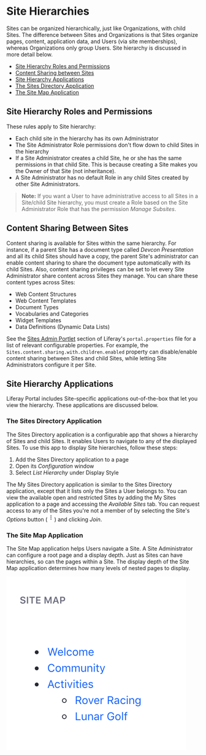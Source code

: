 # Site Hierarchies

Sites can be organized hierarchically, just like Organizations, with child Sites. The difference between Sites and Organizations is that Sites organize pages, content, application data, and Users (via site memberships), whereas Organizations only group Users. Site hierarchy is discussed in more detail below.

<!-- This answers the "What" about Site Hierarchies, but it doesn't answer "Why". Why would someone setup sites in a hierarchy? What benefits would that confer? We should mention that in brief at the top otherwise, I have very little motivation to continue reading and understanding the feature. -->

-   [Site Hierarchy Roles and Permissions](#site-hierarchy-roles-and-permissions)
-   [Content Sharing between Sites](#content-sharing-between-sites)
-   [Site Hierarchy Applications](#site-hierarchy-applications)
-   [The Sites Directory Application](#the-sites-directory-application)
-   [The Site Map Application](#the-site-map-application)

## Site Hierarchy Roles and Permissions

These rules apply to Site hierarchy:

-   Each child site in the hierarchy has its own Administrator
-   The Site Administrator Role permissions don't flow down to child Sites in the hierarchy
-   If a Site Administrator creates a child Site, he or she has the same permissions in that child Site. This is because creating a Site makes you the Owner of that Site (not inheritance).
-   A Site Administrator has no default Role in any child Sites created by other Site Administrators.

> **Note:** If you want a User to have administrative access to all Sites in a Site/child Site hierarchy, you must create a Role based on the Site Administrator Role that has the permission _Manage Subsites_.

## Content Sharing Between Sites

Content sharing is available for Sites within the same hierarchy. For instance, if a parent Site has a document type called _Devcon Presentation_ and all its child Sites should have a copy, the parent Site's administrator can enable content sharing to share the document type automatically with its child Sites. Also, content sharing privileges can be set to let every Site Administrator share content across Sites they manage. You can share these content types across Sites:

-   Web Content Structures
-   Web Content Templates
-   Document Types
-   Vocabularies and Categories
-   Widget Templates
-   Data Definitions (Dynamic Data Lists)

See the [Sites Admin Portlet](https://docs.liferay.com/portal/7.2-latest/propertiesdoc/portal.properties.html#Sites%20Admin%20Portlet) section of Liferay's `portal.properties` file for a list of relevant configurable properties. For example, the `Sites.content.sharing.with.children.enabled` property can disable/enable content sharing between Sites and child Sites, while letting Site Administrators configure it per Site.

## Site Hierarchy Applications

Liferay Portal includes Site-specific applications out-of-the-box that let you view the hierarchy. These applications are discussed below.

### The Sites Directory Application

The Sites Directory application is a configurable app that shows a hierarchy of Sites and child Sites. It enables Users to navigate to any of the displayed Sites. To use this app to display Site hierarchies, follow these steps:

1. Add the Sites Directory application to a page
1. Open its _Configuration_ window
1. Select _List Hierarchy_ under Display Style

The My Sites Directory application is similar to the Sites Directory application, except that it lists only the Sites a User belongs to. You can view the available open and restricted Sites by adding the My Sites application to a page and accessing the _Available Sites_ tab. You can request access to any of the Sites you're not a member of by selecting the Site's _Options_ button (![Options](../../images/icon-actions.png)) and clicking _Join_.

### The Site Map Application

<!-- This section feels out of place here - we're talking about site hierarchies but this section seems to be talking about tools that help you navigate page hierarchies? Maybe this should be moved out and part of article(s) on page hierarchies? -->

The Site Map application helps Users navigate a Site. A Site Administrator can configure a root page and a display depth. Just as Sites can have hierarchies, so can the pages within a Site. The display depth of the Site Map application determines how many levels of nested pages to display.

![Figure 1: The Site Map application lets Users navigate among pages of a Site organized hierarchically.](./site-hierarchies/images/01.png)
